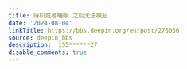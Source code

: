 ```yaml
---
title: 待机或者睡眠 之后无法唤起
date: '2024-08-04'
linkTitle: https://bbs.deepin.org/en/post/276036
source: deepin_bbs
description:  155******27 
disable_comments: true
---
```


